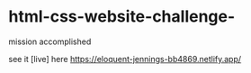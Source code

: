# html-css-website-challenge-
mission accomplished 

see  it [live] here https://eloquent-jennings-bb4869.netlify.app/
